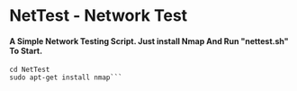 # NetTest - Network Test
#### A Simple Network Testing Script. Just install Nmap And Run "nettest.sh" To Start.
```git clone https://github.com/Exspiravit-sh/NetTest
cd NetTest
sudo apt-get install nmap```